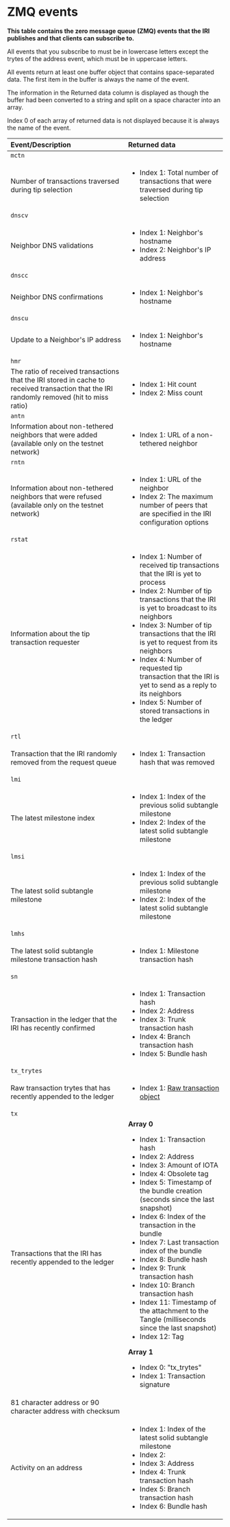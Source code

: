 # ZMQ events

**This table contains the zero message queue (ZMQ) events that the IRI publishes and that clients can subscribe to.**

All events that you subscribe to must be in lowercase letters except the trytes of the address event, which must be in uppercase letters.

All events return at least one buffer object that contains space-separated data. The first item in the buffer is always the name of the event.

The information in the Returned data column is displayed as though the buffer had been converted to a string and split on a space character into an array.

Index 0 of each array of returned data is not displayed because it is always the name of the event.

|  **Event/Description** | **Returned data**
| :----------| :----------|
|`mctn`|
|Number of transactions traversed during tip selection| <ul><li>Index 1: Total number of transactions that were traversed during tip selection</li></ul>
|`dnscv` |
|Neighbor DNS validations| <ul><li>Index 1: Neighbor's hostname</li><li>Index 2: Neighbor's IP address</li></ul>
|`dnscc`|
|Neighbor DNS confirmations| <ul><li>Index 1: Neighbor's hostname</li></ul>
|`dnscu` |
|Update to a Neighbor's IP address| <ul><li>Index 1: Neighbor's hostname</li></ul>
|`hmr`|
|The ratio of received transactions that the IRI stored in cache to received transaction that the IRI randomly removed (hit to miss ratio)| <ul><li>Index 1: Hit count</li><li>Index 2: Miss count</li></ul>
|`antn` |
|Information about non-tethered neighbors that were added (available only on the testnet network)| <ul><li>Index 1: URL of a non-tethered neighbor</li></ul>
|`rntn`|
|Information about non-tethered neighbors that were refused (available only on the testnet network)| <ul><li>Index 1: URL of the neighbor</li><li>Index 2: The maximum number of peers that are specified in the IRI configuration options</li></ul>
|`rstat` |
|Information about the tip transaction requester|<ul><li>Index 1: Number of received tip transactions that the IRI is yet to process </li><li>Index 2: Number of tip transactions that the IRI is yet to broadcast to its neighbors</li><li>Index 3: Number of tip transactions that the IRI is yet to request from its neighbors</li><li>Index 4: Number of requested tip transaction that the IRI is yet to send as a reply to its neighbors</li><li>Index 5: Number of stored transactions in the ledger</li></ul>
|`rtl` |
|Transaction that the IRI randomly removed from the request queue| <ul><li>Index 1: Transaction hash that was removed</li></ul>
|`lmi` |
|The latest milestone index|<ul><li>Index 1: Index of the previous solid subtangle milestone</li><li>Index 2: Index of the latest solid subtangle milestone</li></ul>
|`lmsi` |
|The latest solid subtangle milestone| <ul><li>Index 1: Index of the previous solid subtangle milestone</li><li>Index 2: Index of the latest solid subtangle milestone</li></ul>
|`lmhs`|
| The latest solid subtangle milestone transaction hash| <ul><li>Index 1: Milestone transaction hash</li></ul>
|`sn`|
| Transaction in the ledger that the IRI has recently confirmed| <ul><li>Index 1: Transaction hash</li><li>Index 2: Address</li><li>Index 3: Trunk transaction hash</li><li>Index 4: Branch transaction hash</li><li>Index 5: Bundle hash</li></ul>
|`tx_trytes`|
| Raw transaction trytes that has recently appended to the ledger| <ul><li>Index 1: [Raw transaction object](root://iota-basics/0.1/references/structure-of-a-transaction)</li></ul>
|`tx` |
|Transactions that the IRI has recently appended to the ledger| **Array 0**<ul><li>Index 1: Transaction hash</li><li>Index 2: Address</li><li>Index 3: Amount of IOTA</li><li>Index 4: Obsolete tag</li><li>Index 5: Timestamp of the bundle creation (seconds since the last snapshot)</li><li>Index 6: Index of the transaction in the bundle</li><li>Index 7: Last transaction index of the bundle</li><li>Index 8: Bundle hash</li><li>Index 9: Trunk transaction hash</li><li>Index 10: Branch transaction hash</li><li>Index 11: Timestamp of the attachment to the Tangle (milliseconds since the last snapshot)</li><li>Index 12: Tag</li></ul>**Array 1**<ul><li>Index 0: "tx_trytes"</li><li>Index 1: Transaction signature</li></ul>
|81 character address or 90 character address with checksum| 
|Activity on an address| <ul><li>Index 1: Index of the latest solid subtangle milestone</li><li>Index 2: </li><li>Index 3: Address </li><li>Index 4: Trunk transaction hash</li><li>Index 5: Branch transaction hash</li><li>Index 6: Bundle hash</li></ul>